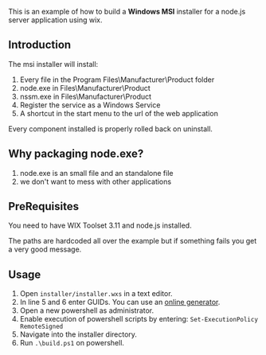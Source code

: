 This is an example of how to build a __Windows MSI__ installer for a node.js server application using wix.

## Introduction

The msi installer will install:

1.  Every file in the Program Files\Manufacturer\Product folder
2.  node.exe in Files\Manufacturer\Product
3.  nssm.exe in Files\Manufacturer\Product
4.  Register the service as a Windows Service
5.  A shortcut in the start menu to the url of the web application

Every component installed is properly rolled back on uninstall.

## Why packaging node.exe?

1.  node.exe is an small file and an standalone file
2.  we don't want to mess with other applications

## PreRequisites

You need to have WIX Toolset 3.11 and node.js installed.

The paths are hardcoded all over the example but if something fails you get a very good message.

## Usage

1.  Open `installer/installer.wxs` in a text editor.
2.  In line 5 and 6 enter GUIDs. You can use an [online generator](https://www.guidgen.com/).
3.  Open a new powershell as administrator.
4.  Enable execution of powershell scripts by entering: `Set-ExecutionPolicy RemoteSigned`
5.  Navigate into the installer directory.
6.  Run `.\build.ps1` on powershell.